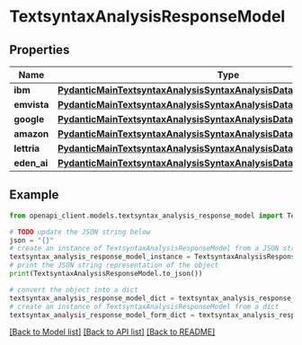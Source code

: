 # TextsyntaxAnalysisResponseModel


## Properties

Name | Type | Description | Notes
------------ | ------------- | ------------- | -------------
**ibm** | [**PydanticMainTextsyntaxAnalysisSyntaxAnalysisDataClass94559368818080**](PydanticMainTextsyntaxAnalysisSyntaxAnalysisDataClass94559368818080.md) |  | [optional] 
**emvista** | [**PydanticMainTextsyntaxAnalysisSyntaxAnalysisDataClass94559368302160**](PydanticMainTextsyntaxAnalysisSyntaxAnalysisDataClass94559368302160.md) |  | [optional] 
**google** | [**PydanticMainTextsyntaxAnalysisSyntaxAnalysisDataClass94559367918032**](PydanticMainTextsyntaxAnalysisSyntaxAnalysisDataClass94559367918032.md) |  | [optional] 
**amazon** | [**PydanticMainTextsyntaxAnalysisSyntaxAnalysisDataClass94559368306288**](PydanticMainTextsyntaxAnalysisSyntaxAnalysisDataClass94559368306288.md) |  | [optional] 
**lettria** | [**PydanticMainTextsyntaxAnalysisSyntaxAnalysisDataClass94559367905728**](PydanticMainTextsyntaxAnalysisSyntaxAnalysisDataClass94559367905728.md) |  | [optional] 
**eden_ai** | [**PydanticMainTextsyntaxAnalysisSyntaxAnalysisDataClass94559368788272**](PydanticMainTextsyntaxAnalysisSyntaxAnalysisDataClass94559368788272.md) |  | [optional] 

## Example

```python
from openapi_client.models.textsyntax_analysis_response_model import TextsyntaxAnalysisResponseModel

# TODO update the JSON string below
json = "{}"
# create an instance of TextsyntaxAnalysisResponseModel from a JSON string
textsyntax_analysis_response_model_instance = TextsyntaxAnalysisResponseModel.from_json(json)
# print the JSON string representation of the object
print(TextsyntaxAnalysisResponseModel.to_json())

# convert the object into a dict
textsyntax_analysis_response_model_dict = textsyntax_analysis_response_model_instance.to_dict()
# create an instance of TextsyntaxAnalysisResponseModel from a dict
textsyntax_analysis_response_model_form_dict = textsyntax_analysis_response_model.from_dict(textsyntax_analysis_response_model_dict)
```
[[Back to Model list]](../README.md#documentation-for-models) [[Back to API list]](../README.md#documentation-for-api-endpoints) [[Back to README]](../README.md)



